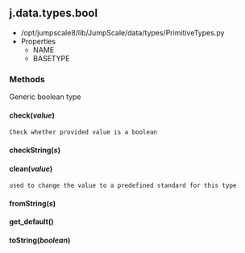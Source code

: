 <!-- toc -->
## j.data.types.bool

- /opt/jumpscale8/lib/JumpScale/data/types/PrimitiveTypes.py
- Properties
    - NAME
    - BASETYPE

### Methods

Generic boolean type

#### check(*value*) 

```
Check whether provided value is a boolean

```

#### checkString(*s*) 

#### clean(*value*) 

```
used to change the value to a predefined standard for this type

```

#### fromString(*s*) 

#### get_default() 

#### toString(*boolean*) 

